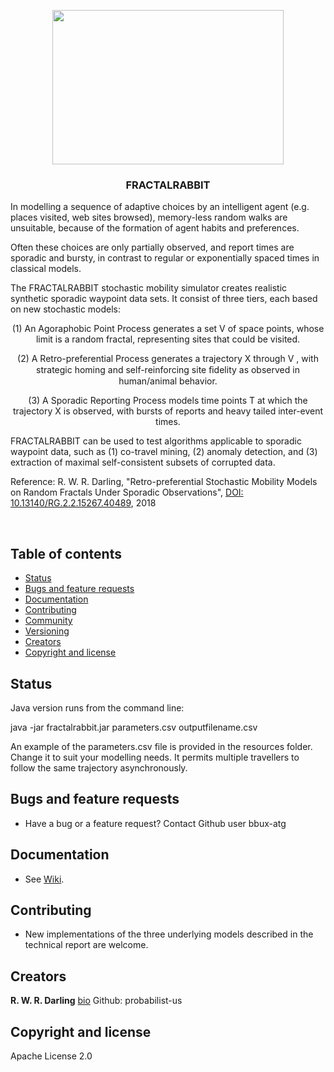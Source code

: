 <p align="center">
  <a href="URL">
    <img src="https://github.com/NationalSecurityAgency/fractalrabbit/blob/master/resources/Rabbit-CreativeCommonsImage..jpg" alt="" width=370 height=247>
  </a>

  <h3 align="center">FRACTALRABBIT</h3>
<p>
In modelling a sequence of adaptive choices by an intelligent agent (e.g. places visited, web sites browsed), memory-less random walks are unsuitable, because of the formation of agent habits and preferences. 
 </p>

<p>
 Often these choices are only partially observed, and report times are sporadic and bursty, in contrast to regular or exponentially spaced times in classical models. 
</p>

<p>
The FRACTALRABBIT stochastic mobility simulator creates realistic synthetic sporadic waypoint data sets. It consist of three tiers, each based on new stochastic models: </p>

  <p align="center">	
	 (1) An Agoraphobic Point Process generates a set V of space points, whose limit is a random fractal, representing sites that could be visited. </p>

  <p align="center">	(2) A Retro-preferential Process generates a trajectory X through V , with strategic homing and self-reinforcing site ﬁdelity as observed in human/animal behavior. </p>

  <p align="center">	 (3) A Sporadic Reporting Process models time points T at which the trajectory X is observed, with bursts of reports and heavy tailed inter-event times.</p>
  </p>
</p>
<p>
 FRACTALRABBIT can be used to test algorithms applicable to sporadic waypoint data, such as (1) co-travel mining, (2) anomaly detection, and (3) extraction of maximal self-consistent subsets of corrupted data.
<p>
<p>
Reference: R. W. R. Darling, "Retro-preferential Stochastic Mobility Models on Random Fractals Under Sporadic Observations", 
<a href = "https://www.researchgate.net/publication/340741639_Retro-preferential_Stochastic_Mobility_Models_on_Random_Fractals_Under_Sporadic_Observations">DOI: 10.13140/RG.2.2.15267.40489</a>, 2018
<p>

<br>

## Table of contents

- [Status](#status)
- [Bugs and feature requests](#bugs-and-feature-requests)
- [Documentation](#documentation)
- [Contributing](#contributing)
- [Community](#community)
- [Versioning](#versioning)
- [Creators](#creators)
- [Copyright and license](#copyright-and-license)

## Status
Java version runs from the command line:
<p>
	java -jar fractalrabbit.jar parameters.csv outputfilename.csv</p>
<p>	
An example of the parameters.csv file is provided in the resources folder.
Change it to suit your modelling needs. 
It permits multiple travellers to follow the same trajectory asynchronously.
</p>	

## Bugs and feature requests
- Have a bug or a feature request? Contact Github user bbux-atg

## Documentation
- See <a href="https://github.com/NationalSecurityAgency/fractalrabbit/wiki">Wiki</a>. 

## Contributing
- New implementations of the three underlying models described in the technical report are welcome.

## Creators

**R. W. R. Darling**
<a href=https://sites.google.com/view/probabilist-us/home>bio</a>
Github: probabilist-us

## Copyright and license

Apache License 2.0
